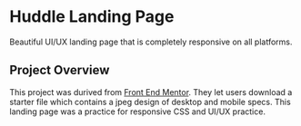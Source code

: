 # Huddle Landing Page
Beautiful UI/UX landing page that is completely responsive on all platforms.

## Project Overview
This project was durived from [Front End Mentor](https://frontendmentor.io). They let users download a starter file which contains a jpeg design of desktop and mobile specs. This landing page was a practice for responsive CSS and UI/UX practice.

